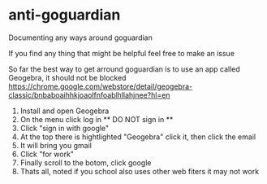 # anti-goguardian
Documenting any ways around goguardian

If you find any thing that might be helpful feel free to make an issue

So far the best way to get arround goguardian is to use an app called Geogebra, it should not be blocked 
https://chrome.google.com/webstore/detail/geogebra-classic/bnbaboaihhkjoaolfnfoablhllahjnee?hl=en

1. Install and open Geogebra
2. On the menu click log in  ** DO NOT sign in ** 
3. Click "sign in with google"
4. At the top there is hightlighted "Geogebra" click it, then click the email
5. It will bring you gmail
6. Click "for work"
7. Finally scroll to the botom, click google
8. Thats all, noted if you school also uses other web fiters it may not work
